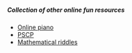 ##### Collection of other online fun resources
* [Online piano](https://www.musictheory.net/piano)
* [PSCP](https://www.pscp.tv/)
* [Mathematical riddles](https://mathriddles.williams.edu/?cat=695)
